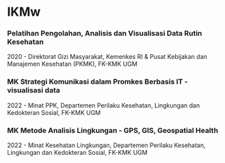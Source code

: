 # IKMw
### Pelatihan Pengolahan, Analisis dan Visualisasi Data Rutin Kesehatan
2020 - Direktorat Gizi Masyarakat, Kemenkes RI & Pusat Kebijakan dan Manajemen Kesehatan (PKMK), FK-KMK UGM

### MK Strategi Komunikasi dalam Promkes Berbasis IT - visualisasi data 
2022 - Minat PPK, Departemen Perilaku Kesehatan, Lingkungan dan Kedokteran Sosial, FK-KMK UGM

### MK Metode Analisis Lingkungan - GPS, GIS, Geospatial Health 
2022 - Minat Kesehatan Lingkungan, Departemen Perilaku Kesehatan, Lingkungan dan Kedokteran Sosial, FK-KMK UGM
